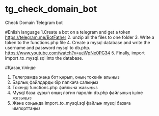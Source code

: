 # tg_check_domain_bot
Check Domain Telegram bot

#Enlish language
1.Create a bot on a telegram and get a token
https://telegram.me/BotFather
2. unzip all the files to one folder
3. Write a token to the functions.php file
4. Create a mysql database and write the username and password mysql to db.php. 
https://www.youtube.com/watch?v=ueWpNe0PG34
5. Finally, import import_to_mysql.sql into the database.

#Қазақ тілінде
1. Телеграмда жаңа бот құрып, оның токенін алыңыз
2. Барлық файлдарды бір папкаға салыңыз
3. Токенді functions.php файлына жазыңыз
4. Mysql база құрып оның логин паролін db.php файлының ішіне жазыңыз
5. Және соңында import_to_mysql.sql файлын mysql базаға импорттаңыз

